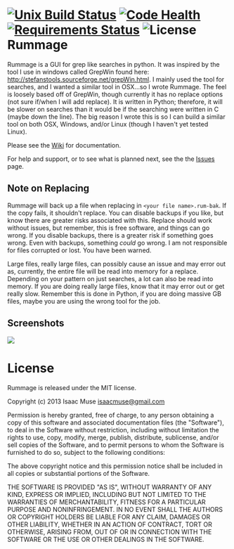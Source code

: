 [![Unix Build Status][travis-image]][travis-link]
[![Code Health][landscape-image]][landscape-link]
[![Requirements Status][requires-image]][requires-link]
![License][license-image]
Rummage
=======

Rummage is a GUI for grep like searches in python.  It was inspired by the tool I use in windows called GrepWin found here: http://stefanstools.sourceforge.net/grepWin.html.  I mainly used the tool for searches, and I wanted a similar tool in OSX...so I wrote Rummage.  The feel is loosely based off of GrepWin, though currently it has no replace options (not sure if/when I will add replace).  It is written in Python; therefore, it will be slower on searches than it would be if the searching were written in C (maybe down the line).  The big reason I wrote this is so I can build a similar tool on both OSX, Windows, and/or Linux (though I haven't yet tested Linux).

Please see the [Wiki](https://github.com/facelessuser/Rummage/wiki/Rummage-Documentation) for documentation.

For help and support, or to see what is planned next, see the the [Issues](https://github.com/facelessuser/Rummage/issues?state=open) page.

## Note on Replacing
Rummage will back up a file when replacing in `<your file name>.rum-bak`.  If the copy fails, it shouldn't replace.  You can disable backups if you like, but know there are greater risks associated with this.  Replace should work without issues, but remember, this is free software, and things can go wrong.  If you disable backups, there is a greater risk if something goes wrong.  Even with backups, something *could* go wrong.  I am not responsible for files corrupted or lost.  You have been warned.

Large files, really large files, can possibly cause an issue and may error out as, currently, the entire file will be read into memory for a replace.  Depending on your pattern on just searches, a lot can also be read into memory.  If you are doing really large files, know that it may error out or get really slow.  Remember this is done in Python, if you are doing massive GB files, maybe you are using the wrong tool for the job.

## Screenshots

<img src="http://dl.dropboxusercontent.com/u/342698/Rummage/rummage_osx.png" border="0">

License
=======

Rummage is released under the MIT license.

Copyright (c) 2013 Isaac Muse <isaacmuse@gmail.com>

Permission is hereby granted, free of charge, to any person obtaining a copy of this software and associated documentation files (the "Software"), to deal in the Software without restriction, including without limitation the rights to use, copy, modify, merge, publish, distribute, sublicense, and/or sell copies of the Software, and to permit persons to whom the Software is furnished to do so, subject to the following conditions:

The above copyright notice and this permission notice shall be included in all copies or substantial portions of the Software.

THE SOFTWARE IS PROVIDED "AS IS", WITHOUT WARRANTY OF ANY KIND, EXPRESS OR IMPLIED, INCLUDING BUT NOT LIMITED TO THE WARRANTIES OF MERCHANTABILITY, FITNESS FOR A PARTICULAR PURPOSE AND NONINFRINGEMENT. IN NO EVENT SHALL THE AUTHORS OR COPYRIGHT HOLDERS BE LIABLE FOR ANY CLAIM, DAMAGES OR OTHER LIABILITY, WHETHER IN AN ACTION OF CONTRACT, TORT OR OTHERWISE, ARISING FROM, OUT OF OR IN CONNECTION WITH THE SOFTWARE OR THE USE OR OTHER DEALINGS IN THE SOFTWARE.

[travis-image]: https://img.shields.io/travis/facelessuser/Rummage/master.svg?label=Unix%20Build
[travis-link]: https://travis-ci.org/facelessuser/Rummage
[license-image]: https://img.shields.io/badge/license-MIT-blue.svg
[landscape-image]: https://landscape.io/github/facelessuser/Rummage/master/landscape.svg?style=flat
[landscape-link]: https://landscape.io/github/facelessuser/Rummage/master
[requires-image]: https://img.shields.io/requires/github/facelessuser/Rummage/master.svg
[requires-link]: https://requires.io/github/facelessuser/Rummage/requirements/?branch=master
